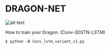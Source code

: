 DRAGON-NET
==========

![alt text](https://res.cloudinary.com/teepublic/image/private/s--eaJCi5ec--/t_Preview/b_rgb:ffffff,c_lpad,f_jpg,h_630,q_90,w_1200/v1446233865/production/designs/243851_2.jpg "Logo Title Text 1")

How to train your Dragon. (Conv-3DSTN-LSTM)

    $ python -B Conv_lstm_variant_v1.py

